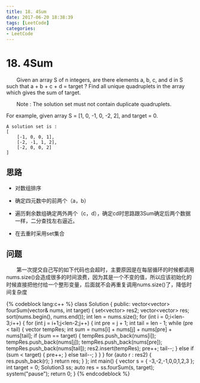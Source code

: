 ```yaml
---
title: 18. 4Sum
date: 2017-06-20 18:38:39
tags: [LeetCode]
categories: 
- LeetCode
---
```


# 18. 4Sum

&nbsp;&nbsp;&nbsp;&nbsp;&nbsp;&nbsp;&nbsp;Given an array S of n integers, are there elements a, b, c, and d in S such that a + b + c + d = target ? Find all unique quadruplets in the array which gives the sum of target.

&nbsp;&nbsp;&nbsp;&nbsp;&nbsp;&nbsp;&nbsp;Note : The solution set must not contain duplicate quadruplets.

For example, given array S = [1, 0, -1, 0, -2, 2], and target = 0.

	A solution set is :
	[
		[-1, 0, 0, 1],
		[-2, -1, 1, 2],
		[-2, 0, 0, 2]
	]
<!-- more -->


## 思路



- 对数组排序


- 确定四元数中的前两个（a，b）


- 遍历剩余数组确定两外两个（c，d），确定cd时思路跟3Sum确定后两个数据一样，二分查找左右逼近。


- 在去重时采用set集合


## 问题
&nbsp;&nbsp;&nbsp;&nbsp;&nbsp;&nbsp;&nbsp;第一次提交自己写的如下代码也会超时，主要原因是在每层循环的时候都调用nums.size()会造成很多的时间浪费，因为其是一个不变的值，所以应该初始化的时候直接把他付给一个整形变量，后面就不会再重复调用nums.size()了，降低时间复杂度

{% codeblock lang:c++ %}
class Solution {
public:
	vector<vector<int>> fourSum(vector<int>& nums, int target) {
		set<vector<int>> res2;
		vector<vector<int>> res;
		sort(nums.begin(), nums.end());
		int len = nums.size();
		for (int i = 0;i<len-3;i++)
		{
			for (int j = i+1;j<len-2;j++)
			{
			   int pre = j + 1;
			   int tail = len - 1;
			   while (pre < tail)
			   {
				   vector<int> tempRes;
				   int sum = nums[i] + nums[j] + nums[pre] + nums[tail];
				   if (sum == target)
				   {
					   tempRes.push_back(nums[i]);
					   tempRes.push_back(nums[j]);
					   tempRes.push_back(nums[pre]);
					   tempRes.push_back(nums[tail]);
					   res2.insert(tempRes);
					   pre++;
					   tail--;
				   }
				   else if (sum < target)
				   {
					   pre++;
				   }
				   else
					   tail--;
			   }
			}
		}
		for (auto r : res2)
		{
			res.push_back(r);
		}
		return res;
	}
};
int main()
{
	vector<int> s = { -3,-2,-1,0,0,1,2,3 };
	int target = 0;
	Solution3 ss;
	auto res = ss.fourSum(s, target);
	system("pause");
	return 0;
}
{% endcodeblock %}